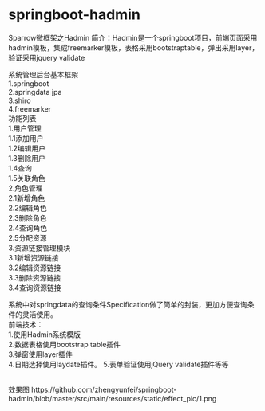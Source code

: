 # springboot-hadmin
Sparrow微框架之Hadmin
简介：Hadmin是一个springboot项目，前端页面采用hadmin模板，集成freemarker模板，表格采用bootstraptable，弹出采用layer，验证采用jquery validate

系统管理后台基本框架<br>
        1.springboot<br>
        2.springdata jpa<br>
        3.shiro<br>
        4.freemarker<br>
    功能列表<br>
    1.用户管理<br>
        1.1添加用户<br>
        1.2编辑用户<br>
        1.3删除用户<br>
        1.4查询<br>
        1.5关联角色<br>
    2.角色管理<br>
      2.1新增角色<br>
      2.2编辑角色<br>
      2.3删除角色<br>
      2.4查询角色<br>
      2.5分配资源<br>
    3.资源链接管理模块<br>
       3.1新增资源链接<br>
       3.2编辑资源链接<br>
       3.3删除资源链接<br>
       3.4查询资源链接<br>
   
系统中对springdata的查询条件Specification做了简单的封装，更加方便查询条件的灵活使用。<br>
前端技术：<br>
    1.使用Hadmin系统模版<br>
    2.数据表格使用bootstrap table插件<br>
    3.弹窗使用layer插件<br>
    4.日期选择使用laydate插件。
    5.表单验证使用jQuery validate插件等等<br>

  <br>
  效果图
  https://github.com/zhengyunfei/springboot-hadmin/blob/master/src/main/resources/static/effect_pic/1.png
